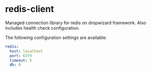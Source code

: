 redis-client
======================

Managed connection library for redis on dropwizard framework. Also includes health check configuration.

The following configuration settings are available:
```yaml
redis:
  host: localhost
  port: 6379
  timeout: 5
  db: 0
```

